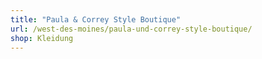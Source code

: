 ```yaml
---
title: "Paula & Correy Style Boutique"
url: /west-des-moines/paula-und-correy-style-boutique/
shop: Kleidung
---
```

